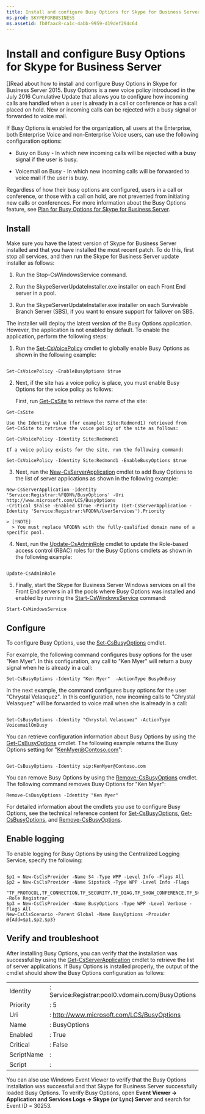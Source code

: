 ```yaml
---
title: Install and configure Busy Options for Skype for Business Server
ms.prod: SKYPEFORBUSINESS
ms.assetid: fb0faac8-ca1c-4abb-9959-d19def294c64
---
```



# Install and configure Busy Options for Skype for Business Server
[]Read about how to install and configure Busy Options in Skype for Business Server 2015.
Busy Options is a new voice policy introduced in the July 2016 Cumulative Update that allows you to configure how incoming calls are handled when a user is already in a call or conference or has a call placed on hold. New or incoming calls can be rejected with a busy signal or forwarded to voice mail. 
  
    
    

If Busy Options is enabled for the organization, all users at the Enterprise, both Enterprise Voice and non-Enterprise Voice users, can use the following configuration options:
- Busy on Busy - In which new incoming calls will be rejected with a busy signal if the user is busy.
    
  
- Voicemail on Busy - In which new incoming calls will be forwarded to voice mail if the user is busy.
    
  
Regardless of how their busy options are configured, users in a call or conference, or those with a call on hold, are not prevented from initiating new calls or conferences. For more information about the Busy Options feature, see  [Plan for Busy Options for Skype for Business Server](plan-for-busy-options-for-skype-for-business-server.md).
## Install

Make sure you have the latest version of Skype for Business Server installed and that you have installed the most recent patch. To do this, first stop all services, and then run the Skype for Business Server update installer as follows:
  
    
    

1. Run the Stop-CsWindowsService command.
    
  
2. Run the SkypeServerUpdateInstaller.exe installer on each Front End server in a pool.
    
  
3. Run the SkypeServerUpdateInstaller.exe installer on each Survivable Branch Server (SBS), if you want to ensure support for failover on SBS.
    
  
The installer will deploy the latest version of the Busy Options application. However, the application is not enabled by default. To enable the application, perform the following steps:
  
    
    

1. Run the  [Set-CsVoicePolicy](set-csvoicepolicy.md) cmdlet to globally enable Busy Options as shown in the following example:
    
  ```
  
Set-CsVoicePolicy -EnableBusyOptions $true
  ```


    
    
  
2. Next, if the site has a voice policy is place, you must enable Busy Options for the voice policy as follows:
    
    First, run  [Get-CsSite](get-cssite.md) to retrieve the name of the site:
    


  ```
  Get-CsSite
  ```


    
    
    Use the Identity value (for example: Site:Redmond1) retrieved from Get-CsSite to retrieve the voice policy of the site as follows:
    


  ```
  Get-CsVoicePolicy -Identity Site:Redmond1
  ```


    
    
    If a voice policy exists for the site, run the following command:
    


  ```
  Set-CsVoicePolicy -Identity Site:Redmond1 -EnableBusyOptions $true
  ```

3. Next, run the  [New-CsServerApplication](new-csserverapplication.md) cmdlet to add Busy Options to the list of server applications as shown in the following example:
    
  ```
  New-CsServerApplication -Identity 'Service:Registrar:%FQDN%/BusyOptions' -Uri http://www.microsoft.com/LCS/BusyOptions
-Critical $False -Enabled $True -Priority (Get-CsServerApplication -Identity 'Service:Registrar:%FQDN%/UserServices').Priority
  ```


    > [!NOTE]
      > You must replace %FQDN% with the fully-qualified domain name of a specific pool. 

    
    
  
4. Next, run the  [Update-CsAdminRole](update-csadminrole.md) cmdlet to update the Role-based access control (RBAC) roles for the Busy Options cmdlets as shown in the following example:
    
  ```
  
Update-CsAdminRole
  ```


    
    
  
5. Finally, start the Skype for Business Server Windows services on all the Front End servers in all the pools where Busy Options was installed and enabled by running the  [Start-CsWindowsService](start-cswindowsservice.md) command:
    
  ```
  Start-CsWindowsService
  ```


## Configure

To configure Busy Options, use the  [Set-CsBusyOptions](http://technet.microsoft.com/library/8ffbb832-3e55-4d6c-9a7c-5ce2df22de2e.aspx) cmdlet.
  
    
    
For example, the following command configures busy options for the user "Ken Myer". In this configuration, any call to "Ken Myer" will return a busy signal when he is already in a call:
  
    
    



```
Set-CsBusyOptions -Identity "Ken Myer"  -ActionType BusyOnBusy

```


  
    
    
In the next example, the command configures busy options for the user "Chrystal Velasquez". In this configuration, new incoming calls to "Chrystal Velasquez" will be forwarded to voice mail when she is already in a call:
  
    
    



```

Set-CsBusyOptions -Identity "Chrystal Velasquez" -ActionType VoicemailOnBusy

```


  
    
    
You can retrieve configuration information about Busy Options by using the  [Get-CsBusyOptions](http://technet.microsoft.com/library/ff0e3b1c-c41d-41e4-9468-0cb057aef9fb.aspx) cmdlet. The following example returns the Busy Options setting for "KenMyer@Contoso.com":
  
    
    

  
    
    



```

Get-CsBusyOptions -Identity sip:KenMyer@Contoso.com
```


  
    
    
You can remove Busy Options by using the  [Remove-CsBusyOptions](http://technet.microsoft.com/library/159e5931-10f1-4226-bcc4-38548f88f0d4.aspx) cmdlet. The following command removes Busy Options for "Ken Myer":
  
    
    



```
Remove-CsBusyOptions -Identity "Ken Myer"

```

For detailed information about the cmdlets you use to configure Busy Options, see the technical reference content for  [Set-CsBusyOptions](http://technet.microsoft.com/library/8ffbb832-3e55-4d6c-9a7c-5ce2df22de2e.aspx),  [Get-CsBusyOptions](http://technet.microsoft.com/library/ff0e3b1c-c41d-41e4-9468-0cb057aef9fb.aspx), and  [Remove-CsBusyOptions](http://technet.microsoft.com/library/159e5931-10f1-4226-bcc4-38548f88f0d4.aspx).
  
    
    

## Enable logging

To enable logging for Busy Options by using the Centralized Logging Service, specify the following:
  
    
    

```

$p1 = New-CsClsProvider -Name S4 -Type WPP -Level Info -Flags All
$p2 = New-CsClsProvider -Name Sipstack -Type WPP -Level Info -Flags
 "TF_PROTOCOL,TF_CONNECTION,TF_SECURITY,TF_DIAG,TF_SHOW_CONFERENCE,TF_SHOW_ALLREQUESTS,TF_SHOW_ALLSIPHEADERS" -Role Registrar
$p3 = New-CsClsProvider -Name BusyOptions -Type WPP -Level Verbose -Flags All
New-CsClsScenario -Parent Global -Name BusyOptions -Provider @{Add=$p1,$p2,$p3} 

```


## Verify and troubleshoot

After installing Busy Options, you can verify that the installation was successful by using the  [Get-CsServerApplication](get-csserverapplication.md) cmdlet to retrieve the list of server applications. If Busy Options is installed properly, the output of the cmdlet should show the Busy Options configuration as follows:
  
    
    

|||
|:-----|:-----|
|Identity  <br/> | : Service:Registrar:pool0.vdomain.com/BusyOptions <br/> |
|Priority  <br/> | : 5 <br/> |
|Uri  <br/> |: http://www.microsoft.com/LCS/BusyOptions  <br/> |
|Name  <br/> | : BusyOptions <br/> |
|Enabled  <br/> |: True  <br/> |
|Critical  <br/> |: False  <br/> |
|ScriptName  <br/> | : <br/> |
|Script  <br/> | : <br/> |
   

  
    
    
You can also use Windows Event Viewer to verify that the Busy Options installation was successful and that Skype for Business Server successfully loaded Busy Options. To verify Busy Options, open **Event Viewer -> Application and Services Logs -> Skype (or Lync) Server** and search for Event ID = 30253.
  
    
    

